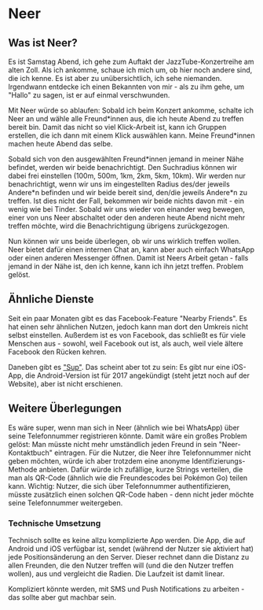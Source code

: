 # Neer

## Was ist Neer?

Es ist Samstag Abend, ich gehe zum Auftakt der JazzTube-Konzertreihe am alten Zoll.
Als ich ankomme, schaue ich mich um, ob hier noch andere sind, die ich kenne.
Es ist aber zu unübersichtlich, ich sehe niemanden.
Irgendwann entdecke ich einen Bekannten von mir - als zu ihm gehe, um "Hallo" zu sagen, ist er auf einmal verschwunden.

Mit Neer würde so ablaufen:
Sobald ich beim Konzert ankomme, schalte ich Neer an und wähle alle Freund\*innen aus, die ich heute Abend zu treffen bereit bin.
Damit das nicht so viel Klick-Arbeit ist, kann ich Gruppen erstellen, die ich dann mit einem Klick auswählen kann.
Meine Freund\*innen machen heute Abend das selbe.

Sobald sich von den ausgewählten Freund*innen jemand in meiner Nähe befindet, werden wir beide benachrichtigt.
Den Suchradius können wir dabei frei einstellen (100m, 500m, 1km, 2km, 5km, 10km).
Wir werden nur benachrichtigt, wenn wir uns im eingestellten Radius des/der jeweils Andere\*n befinden und wir beide bereit sind, den/die jeweils Andere\*n zu treffen.
Ist dies nicht der Fall, bekommen wir beide nichts davon mit - ein wenig wie bei Tinder.
Sobald wir uns wieder von einander weg bewegen, einer von uns Neer abschaltet oder den anderen heute Abend nicht mehr treffen möchte, wird die Benachrichtigung übrigens zurückgezogen.

Nun können wir uns beide überlegen, ob wir uns wirklich treffen wollen.
Neer bietet dafür einen internen Chat an, kann aber auch einfach WhatsApp oder einen anderen Messenger öffnen.
Damit ist Neers Arbeit getan - falls jemand in der Nähe ist, den ich kenne, kann ich ihn jetzt treffen.
Problem gelöst.

## Ähnliche Dienste

Seit ein paar Monaten gibt es das Facebook-Feature "Nearby Friends".
Es hat einen sehr ähnlichen Nutzen, jedoch kann man dort den Umkreis nicht selbst einstellen.
Außerdem ist es von Facebook, das schließt es für viele Menschen aus - sowohl, weil Facebook out ist, als auch, weil viele ältere Facebook den Rücken kehren.

Daneben gibt es ["Sup"](https://suptheapp.com).
Das scheint aber tot zu sein:
Es gibt nur eine iOS-App, die Android-Version ist für 2017 angekündigt (steht jetzt noch auf der Website), aber ist nicht erschienen.

## Weitere Überlegungen

Es wäre super, wenn man sich in Neer (ähnlich wie bei WhatsApp) über seine Telefonnummer registrieren könnte.
Damit wäre ein großes Problem gelöst: Man müsste nicht mehr umständlich jeden Freund in sein "Neer-Kontaktbuch" eintragen.
Für die Nutzer, die Neer ihre Telefonnummer nicht geben möchten, würde ich aber trotzdem eine anonyme Identifizierungs-Methode anbieten.
Dafür würde ich zufällige, kurze Strings verteilen, die man als QR-Code (ähnlich wie die Freundescodes bei Pokémon Go) teilen kann.
Wichtig: Nutzer, die sich über Telefonnummer authentifizieren, müsste zusätzlich einen solchen QR-Code haben - denn nicht jeder möchte seine Telefonnummer weitergeben.

### Technische Umsetzung

Technisch sollte es keine allzu komplizierte App werden.
Die App, die auf Android und iOS verfügbar ist, sendet (während der Nutzer sie aktiviert hat) jede Positionsänderung an den Server.
Dieser rechnet dann die Distanz zu allen Freunden, die den Nutzer treffen will (und die den Nutzer treffen wollen), aus und vergleicht die Radien.
Die Laufzeit ist damit linear.

Kompliziert könnte werden, mit SMS und Push Notifications zu arbeiten - das sollte aber gut machbar sein.
